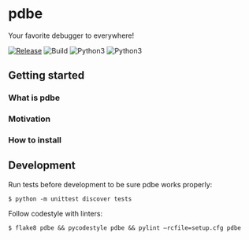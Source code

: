 # pdbe

Your favorite debugger to everywhere!

[![Release](https://img.shields.io/github/release/dmytrostriletskyi/acg.svg)](https://github.com/dmytrostriletskyi/acg/releases)
![Build](https://api.travis-ci.org/dmytrostriletskyi/pdbe.svg?branch=master)
![Python3](https://img.shields.io/badge/Python-3.5-brightgreen.svg)
![Python3](https://img.shields.io/badge/Python-3.6-brightgreen.svg)

## Getting started

### What is pdbe

### Motivation

### How to install

## Development

Run tests before development to be sure pdbe works properly:

```
$ python -m unittest discover tests
```

Follow codestyle with linters:

```
$ flake8 pdbe && pycodestyle pdbe && pylint —rcfile=setup.cfg pdbe
```
